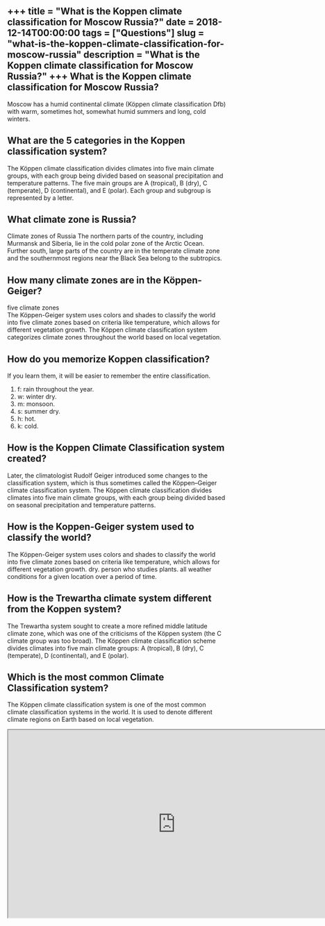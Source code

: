 +++
title = "What is the Koppen climate classification for Moscow Russia?"
date = 2018-12-14T00:00:00
tags = ["Questions"]
slug = "what-is-the-koppen-climate-classification-for-moscow-russia"
description = "What is the Koppen climate classification for Moscow Russia?"
+++
What is the Koppen climate classification for Moscow Russia?
------------------------------------------------------------

Moscow has a humid continental climate (Köppen climate classification Dfb) with warm, sometimes hot, somewhat humid summers and long, cold winters.

What are the 5 categories in the Koppen classification system?
--------------------------------------------------------------

The Köppen climate classification divides climates into five main climate groups, with each group being divided based on seasonal precipitation and temperature patterns. The five main groups are A (tropical), B (dry), C (temperate), D (continental), and E (polar). Each group and subgroup is represented by a letter.

What climate zone is Russia?
----------------------------

Climate zones of Russia The northern parts of the country, including Murmansk and Siberia, lie in the cold polar zone of the Arctic Ocean. Further south, large parts of the country are in the temperate climate zone and the southernmost regions near the Black Sea belong to the subtropics.

How many climate zones are in the Köppen-Geiger?
------------------------------------------------

five climate zones  
The Köppen-Geiger system uses colors and shades to classify the world into five climate zones based on criteria like temperature, which allows for different vegetation growth. The Köppen climate classification system categorizes climate zones throughout the world based on local vegetation.

How do you memorize Koppen classification?
------------------------------------------

If you learn them, it will be easier to remember the entire classification.

1. f: rain throughout the year.
2. w: winter dry.
3. m: monsoon.
4. s: summer dry.
5. h: hot.
6. k: cold.

How is the Koppen Climate Classification system created?
--------------------------------------------------------

Later, the climatologist Rudolf Geiger introduced some changes to the classification system, which is thus sometimes called the Köppen–Geiger climate classification system. The Köppen climate classification divides climates into five main climate groups, with each group being divided based on seasonal precipitation and temperature patterns.

How is the Koppen-Geiger system used to classify the world?
-----------------------------------------------------------

The Köppen-Geiger system uses colors and shades to classify the world into five climate zones based on criteria like temperature, which allows for different vegetation growth. dry. person who studies plants. all weather conditions for a given location over a period of time.

How is the Trewartha climate system different from the Koppen system?
---------------------------------------------------------------------

The Trewartha system sought to create a more refined middle latitude climate zone, which was one of the criticisms of the Köppen system (the C climate group was too broad). The Köppen climate classification scheme divides climates into five main climate groups: A (tropical), B (dry), C (temperate), D (continental), and E (polar).

Which is the most common Climate Classification system?
-------------------------------------------------------

The Köppen climate classification system is one of the most common climate classification systems in the world. It is used to denote different climate regions on Earth based on local vegetation.

<iframe allow="accelerometer; autoplay; clipboard-write; encrypted-media; gyroscope; picture-in-picture" allowfullscreen="" class="__youtube_prefs__  epyt-is-override  no-lazyload" data-no-lazy="1" data-origheight="433" data-origwidth="770" data-skipgform_ajax_framebjll="" height="433" id="_ytid_25428" loading="lazy" src="https://www.youtube.com/embed/LarKrnmaSFI?enablejsapi=1&autoplay=0&cc_load_policy=0&cc_lang_pref=&iv_load_policy=1&loop=0&modestbranding=0&rel=1&fs=1&playsinline=0&autohide=2&theme=dark&color=red&controls=1&" title="YouTube player" width="770"></iframe>